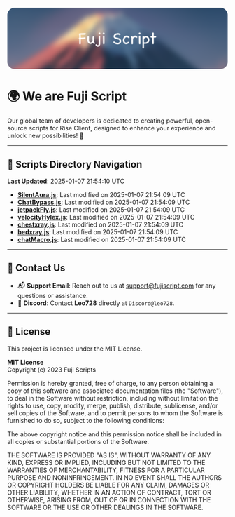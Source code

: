 ![Banner](.github/b.webp)

# 🌍 **We are Fuji Script**

Our global team of developers is dedicated to creating powerful, open-source scripts for Rise Client, designed to enhance your experience and unlock new possibilities! 🌟

---
<!-- SCRIPTS_NAVIGATION_START -->
## 📂 **Scripts Directory Navigation**

**Last Updated**: 2025-01-07 21:54:10 UTC

- **[SilentAura.js](scripts/SilentAura.js)**: Last modified on 2025-01-07 21:54:09 UTC
- **[ChatBypass.js](scripts/ChatBypass.js)**: Last modified on 2025-01-07 21:54:09 UTC
- **[jetpackFly.js](scripts/jetpackFly.js)**: Last modified on 2025-01-07 21:54:09 UTC
- **[velocityHylex.js](scripts/velocityHylex.js)**: Last modified on 2025-01-07 21:54:09 UTC
- **[chestxray.js](scripts/chestxray.js)**: Last modified on 2025-01-07 21:54:09 UTC
- **[bedxray.js](scripts/bedxray.js)**: Last modified on 2025-01-07 21:54:09 UTC
- **[chatMacro.js](scripts/chatMacro.js)**: Last modified on 2025-01-07 21:54:09 UTC

<!-- SCRIPTS_NAVIGATION_END -->

---

## 💬 **Contact Us**  
- 📬 **Support Email**: Reach out to us at [support@fujiscript.com](mailto:support@fujiscript.com) for any questions or assistance.  
- 💬 **Discord**: Contact **Leo728** directly at `Discord@leo728`.

---

## 📜 **License**

This project is licensed under the MIT License.  

**MIT License**  
Copyright (c) 2023 Fuji Scripts  

Permission is hereby granted, free of charge, to any person obtaining a copy of this software and associated documentation files (the "Software"), to deal in the Software without restriction, including without limitation the rights to use, copy, modify, merge, publish, distribute, sublicense, and/or sell copies of the Software, and to permit persons to whom the Software is furnished to do so, subject to the following conditions:  

The above copyright notice and this permission notice shall be included in all copies or substantial portions of the Software.  

THE SOFTWARE IS PROVIDED "AS IS", WITHOUT WARRANTY OF ANY KIND, EXPRESS OR IMPLIED, INCLUDING BUT NOT LIMITED TO THE WARRANTIES OF MERCHANTABILITY, FITNESS FOR A PARTICULAR PURPOSE AND NONINFRINGEMENT. IN NO EVENT SHALL THE AUTHORS OR COPYRIGHT HOLDERS BE LIABLE FOR ANY CLAIM, DAMAGES OR OTHER LIABILITY, WHETHER IN AN ACTION OF CONTRACT, TORT OR OTHERWISE, ARISING FROM, OUT OF OR IN CONNECTION WITH THE SOFTWARE OR THE USE OR OTHER DEALINGS IN THE SOFTWARE.  
